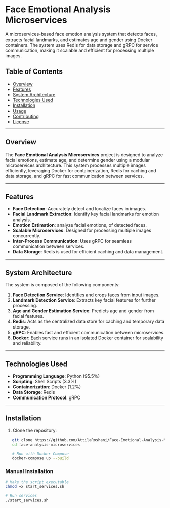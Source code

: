 
# Face Emotional Analysis Microservices

A microservices-based face emotion analysis system that detects faces, extracts facial landmarks, and estimates age and gender using Docker containers. The system uses Redis for data storage and gRPC for service communication, making it scalable and efficient for processing multiple images.

## Table of Contents

- [Overview](#overview)
- [Features](#features)
- [System Architecture](#system-architecture)
- [Technologies Used](#technologies-used)
- [Installation](#installation)
- [Usage](#usage)
- [Contributing](#contributing)
- [License](#license)

---

## Overview

The **Face Emotional Analysis Microservices** project is designed to analyze facial emotions, estimate age, and determine gender using a modular microservices architecture. This system processes multiple images efficiently, leveraging Docker for containerization, Redis for caching and data storage, and gRPC for fast communication between services.

---

## Features

- **Face Detection**: Accurately detect and localize faces in images.
- **Facial Landmark Extraction**: Identify key facial landmarks for emotion analysis.
- **Emotion Estimation**: analyze facial emotions, of detected faces.
- **Scalable Microservices**: Designed for processing multiple images concurrently.
- **Inter-Process Communication**: Uses gRPC for seamless communication between services.
- **Data Storage**: Redis is used for efficient caching and data management.

---

## System Architecture

The system is composed of the following components:
1. **Face Detection Service**: Identifies and crops faces from input images.
2. **Landmark Detection Service**: Extracts key facial features for further processing.
3. **Age and Gender Estimation Service**: Predicts age and gender from facial features.
4. **Redis**: Acts as the centralized data store for caching and temporary data storage.
5. **gRPC**: Enables fast and efficient communication between microservices.
6. **Docker**: Each service runs in an isolated Docker container for scalability and reliability.

---

## Technologies Used

- **Programming Language**: Python (95.5%)
- **Scripting**: Shell Scripts (3.3%)
- **Containerization**: Docker (1.2%)
- **Data Storage**: Redis
- **Communication Protocol**: gRPC

---

## Installation

1. Clone the repository:
```bash
   git clone https://github.com/AttilaRoshani/Face-Emotional-Analysis-Microservices-.git
   cd face-analysis-microservices

   # Run with Docker Compose
   docker-compose up --build
```

### Manual Installation
```bash
# Make the script executable
chmod +x start_services.sh

# Run services
./start_services.sh
```


